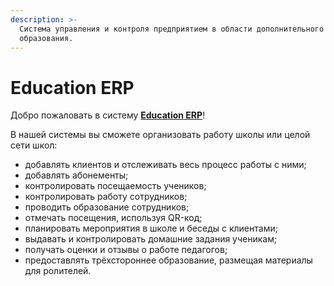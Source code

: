 ```yaml
---
description: >-
  Система управления и контроля предприятием в области дополнительного
  образования.
---
```


# Education ERP

Добро пожаловать в систему [**Education ERP**](https://education-erp.com)!

В нашей системы вы сможете  организовать работу школы или целой сети школ:

* добавлять клиентов и отслеживать весь процесс работы с ними;
* добавлять абонементы;
* контролировать посещаемость учеников;
* контролировать работу сотрудников;
* проводить образование сотрудников;
* отмечать посещения, используя QR-код;
* планировать мероприятия в школе и беседы с клиентами;
* выдавать и контролировать домашние задания ученикам;
* получать оценки и отзывы о работе педагогов;
* предоставлять  трёхстороннее образование, размещая материалы для ролителей.



&#x20;&#x20;
